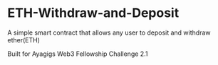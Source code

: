 # ETH-Withdraw-and-Deposit
A simple smart contract that allows any user to deposit and withdraw ether(ETH)

Built for Ayagigs Web3 Fellowship Challenge 2.1